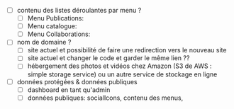 - [ ] contenu des listes déroulantes par menu ?
  - [ ] Menu Publications:
  - [ ] Menu catalogue: 
  - [ ] Menu Collaborations: 
- [ ] nom de domaine ?
  - [ ] site actuel et possibilité de faire une redirection vers le nouveau site
  - [ ] site actuel et changer le code et garder le même lien ??
  - [ ] hébergement des photos et vidéos chez Amazon (S3 de AWS : simple storage service) ou un autre service de stockage en ligne  
- [ ] données protégées & données publiques
  - [ ] dashboard en tant qu'admin
  - [ ] données publiques: socialIcons, contenu des menus,